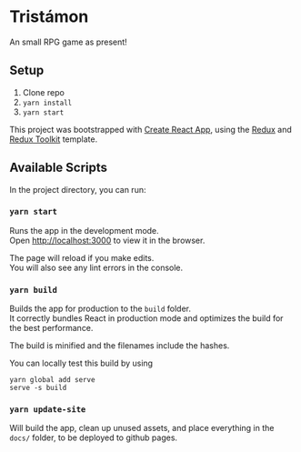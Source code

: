 # Tristámon

An small RPG game as present!

## Setup

1. Clone repo
2. `yarn install`
3. `yarn start`

This project was bootstrapped with [Create React App](https://github.com/facebook/create-react-app), using the [Redux](https://redux.js.org/) and [Redux Toolkit](https://redux-toolkit.js.org/) template.

## Available Scripts

In the project directory, you can run:

### `yarn start`

Runs the app in the development mode.<br />
Open [http://localhost:3000](http://localhost:3000) to view it in the browser.

The page will reload if you make edits.<br />
You will also see any lint errors in the console.

### `yarn build`

Builds the app for production to the `build` folder.<br />
It correctly bundles React in production mode and optimizes the build for the best performance.

The build is minified and the filenames include the hashes.<br />

You can locally test this build by using

```
yarn global add serve
serve -s build
```

### `yarn update-site`

Will build the app, clean up unused assets, and place everything in the `docs/` folder, to be deployed to github pages.
